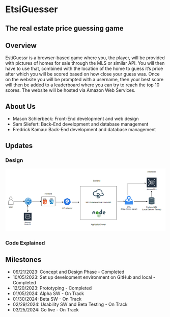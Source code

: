 # EtsiGuesser
## The real estate price guessing game

## Overview
EstiGuessr is a browser-based game where you, the player, will be provided with pictures of homes for sale through the MLS or similar API. You will then have to use that, combined with the location of the home to guess it’s price after which you will be scored based on how close your guess was. Once on the website you will be prompted with a username, then your best score will then be added to a leaderboard where you can try to reach the top 10 scores. The website will be hosted via Amazon Web Services.

## About Us
- Mason Schierbeck: Front-End development and web design
- Sam Sliefert: Back-End development and database management
- Fredrick Kamau: Back-End development and database management

## Updates
### Design
![Screenshot of the design architecture](Design.png)

### Code Explained


## Milestones
- 09/21/2023: Concept and Design Phase - Completed
- 10/05/2023: Set up development environment on GitHub and local - Completed
- 12/20/2023: Prototyping - Completed
- 01/05/2024: Alpha SW - On Track
- 01/30/2024: Beta SW - On Track
- 02/29/2024: Usability SW and Beta Testing - On Track
- 03/25/2024: Go live - On Track
